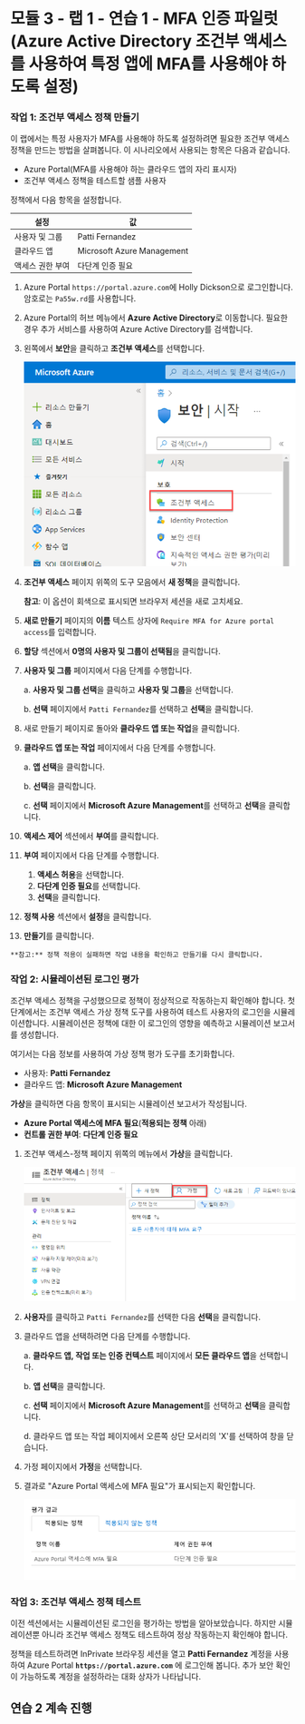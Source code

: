 # 모듈 3 - 랩 1 - 연습 1 - MFA 인증 파일럿(Azure Active Directory 조건부 액세스를 사용하여 특정 앱에 MFA를 사용해야 하도록 설정)

### 작업 1: 조건부 액세스 정책 만들기 


이 랩에서는 특정 사용자가 MFA를 사용해야 하도록 설정하려면 필요한 조건부 액세스 정책을 만드는 방법을 살펴봅니다. 이 시나리오에서 사용되는 항목은 다음과 같습니다.

- Azure Portal(MFA를 사용해야 하는 클라우드 앱의 자리 표시자) 
- 조건부 액세스 정책을 테스트할 샘플 사용자  

정책에서 다음 항목을 설정합니다.

|설정 |값|
|---     | --- |
|사용자 및 그룹 | Patti Fernandez |
|클라우드 앱 | Microsoft Azure Management |
|액세스 권한 부여 | 다단계 인증 필요 |

 
1.  Azure Portal `https://portal.azure.com`에 Holly Dickson으로 로그인합니다. 암호로는 `Pa55w.rd`를 사용합니다.

2.  Azure Portal의 허브 메뉴에서 **Azure Active Directory**로 이동합니다. 필요한 경우 추가 서비스를 사용하여 Azure Active Directory를 검색합니다.

3. 왼쪽에서 **보안**을 클릭하고 **조건부 액세스**를 선택합니다.

     ![스크린샷](../Media/NewConditionalAccessScreen.png)
 
5.  **조건부 액세스** 페이지 위쪽의 도구 모음에서 **새 정책**을 클릭합니다.

    **참고**: 이 옵션이 회색으로 표시되면 브라우저 세션을 새로 고치세요.



6.  **새로 만들기** 페이지의 **이름** 텍스트 상자에 `Require MFA for Azure portal access`를 입력합니다.



7.  **할당** 섹션에서 **0명의 사용자 및 그룹이 선택됨**을 클릭합니다.



8.  **사용자 및 그룹** 페이지에서 다음 단계를 수행합니다.


    a. **사용자 및 그룹 선택**을 클릭하고 **사용자 및 그룹**을 선택합니다.
    

    b. **선택** 페이지에서 `Patti Fernandez`를 선택하고 **선택**을 클릭합니다.


9.  새로 만들기 페이지로 돌아와 **클라우드 앱 또는 작업**을 클릭합니다.



10. **클라우드 앱 또는 작업** 페이지에서 다음 단계를 수행합니다.



    a. **앱 선택**을 클릭합니다.

    b. **선택**을 클릭합니다.

    c. **선택** 페이지에서 **Microsoft Azure Management**를 선택하고 **선택**을 클릭합니다.


11.  **액세스 제어** 섹션에서 **부여**를 클릭합니다.


12.  **부여** 페이지에서 다음 단계를 수행합니다.
     1. **액세스 허용**을 선택합니다.
     2.  **다단계 인증 필요**를 선택합니다.
     3.  **선택**을 클릭합니다.

13.  **정책 사용** 섹션에서 **설정**을 클릭합니다.

14.  **만들기**를 클릭합니다.

    ‎**참고:** 정책 적용이 실패하면 작업 내용을 확인하고 만들기를 다시 클릭합니다.


### 작업 2: 시뮬레이션된 로그인 평가


조건부 액세스 정책을 구성했으므로 정책이 정상적으로 작동하는지 확인해야 합니다. 첫 단계에서는 조건부 액세스 가상 정책 도구를 사용하여 테스트 사용자의 로그인을 시뮬레이션합니다. 시뮬레이션은 정책에 대한 이 로그인의 영향을 예측하고 시뮬레이션 보고서를 생성합니다.  

여기서는 다음 정보를 사용하여 가상 정책 평가 도구를 초기화합니다.

- 사용자: **Patti Fernandez** 
- 클라우드 앱: **Microsoft Azure Management**

 **가상**을 클릭하면 다음 항목이 표시되는 시뮬레이션 보고서가 작성됩니다.

- **Azure Portal 액세스에 MFA 필요**(**적용되는 정책** 아래) 
- **컨트롤 권한 부여**: **다단계 인증 필요**


1.  조건부 액세스-정책 페이지 위쪽의 메뉴에서 **가상**을 클릭합니다.  
 
     ![스크린샷](../Media/448e616a-7524-44a5-8335-c2fc8193dae6.png)

2.  **사용자**를 클릭하고 `Patti Fernandez`를 선택한 다음 **선택**을 클릭합니다.



3.  클라우드 앱을 선택하려면 다음 단계를 수행합니다.



    a. **클라우드 앱, 작업 또는 인증 컨텍스트** 페이지에서 **모든 클라우드 앱**을 선택합니다.

    b. **앱 선택**을 클릭합니다.

    c. **선택** 페이지에서 **Microsoft Azure Management**를 선택하고 **선택**을 클릭합니다.

    d. 클라우드 앱 또는 작업 페이지에서 오른쪽 상단 모서리의 'X'를 선택하여 창을 닫습니다.

4.  가정 페이지에서 **가정**을 선택합니다.

5.  결과로 "Azure Portal 액세스에 MFA 필요"가 표시되는지 확인합니다.

     ![스크린샷](../Media/6568f6de-0c9e-4ee1-ba48-eab401651416.png)


### 작업 3: 조건부 액세스 정책 테스트

이전 섹션에서는 시뮬레이션된 로그인을 평가하는 방법을 알아보았습니다. 하지만 시뮬레이션뿐 아니라 조건부 액세스 정책도 테스트하여 정상 작동하는지 확인해야 합니다. 

정책을 테스트하려면 InPrivate 브라우징 세션을 열고 **Patti Fernandez** 계정을 사용하여 Azure Portal **`https://portal.azure.com`** 에 로그인해 봅니다. 추가 보안 확인이 가능하도록 계정을 설정하라는 대화 상자가 나타납니다.


## 연습 2 계속 진행
